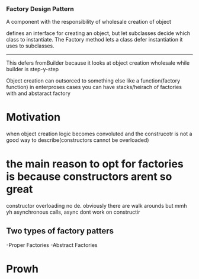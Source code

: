 ### Factory Design Pattern

A component with the responsibility of wholesale creation of object

defines an interface for creating an object, but let subclasses decide which class to instantiate. The Factory method lets a class defer instantiation it uses to subclasses.

---

This defers fromBuilder because it looks at object creation wholesale while builder is step-y-step

Object creation can outsorced to something else like a function(factory function)
in enterproses cases you can have stacks/heirach of factories with and abstaract factory

# Motivation

when object creation logic becomes convoluted
and the construcotr is not a good way to describe(constructors cannot be overloaded)

# the main reason to opt for factories is because constructors arent so great

constructor overloading no de.
obviously there are walk arounds but mmh yh
asynchronous calls, async dont work on constructir

## Two types of factory patters

-Proper Factories
-Abstract Factories

# Prowh
